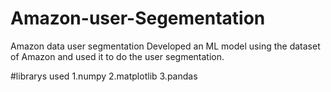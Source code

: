 # Amazon-user-Segementation

Amazon data user segmentation Developed an ML model using the dataset of Amazon and used it to do the user segmentation. 

#librarys used
1.numpy 
2.matplotlib
3.pandas 
